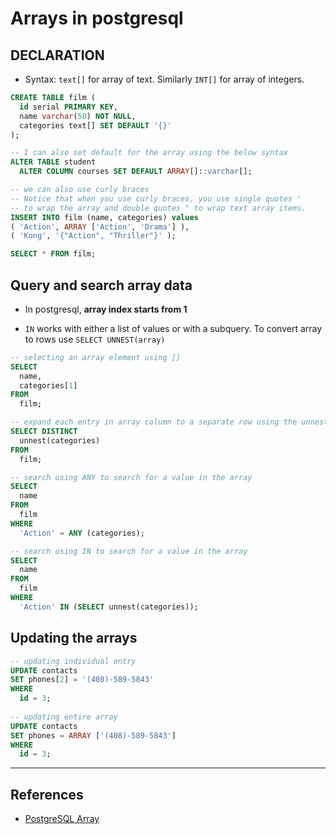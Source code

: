# Arrays in postgresql

## DECLARATION

* Syntax: `text[]` for array of text. Similarly `INT[]` for array of integers.

```SQL
CREATE TABLE film (
  id serial PRIMARY KEY,
  name varchar(50) NOT NULL,
  categories text[] SET DEFAULT '{}'
);

-- I can also set default for the array using the below syntax
ALTER TABLE student
  ALTER COLUMN courses SET DEFAULT ARRAY[]::varchar[];

-- we can also use curly braces
-- Notice that when you use curly braces, you use single quotes '
-- to wrap the array and double quotes " to wrap text array items.
INSERT INTO film (name, categories) values
( 'Action', ARRAY ['Action', 'Drama'] ),
( 'Kong', '{"Action", "Thriller"}' );

SELECT * FROM film;
```

## Query and search array data

* In postgresql, **array index starts from 1**

* `IN` works with either a list of values or with a subquery. To convert array to rows use `SELECT UNNEST(array)`

```SQL
-- selecting an array element using []
SELECT
  name,
  categories[1]
FROM
  film;

-- expand each entry in array column to a separate row using the unnest function
SELECT DISTINCT
  unnest(categories)
FROM
  film;

-- search using ANY to search for a value in the array
SELECT
  name
FROM
  film
WHERE
  'Action' = ANY (categories);

-- search using IN to search for a value in the array
SELECT
  name
FROM
  film
WHERE
  'Action' IN (SELECT unnest(categories));
```

## Updating the arrays

```Sql
-- updating individual entry
UPDATE contacts
SET phones[2] = '(408)-589-5843'
WHERE
  id = 3;
  
-- updating entire array
UPDATE contacts
SET phones = ARRAY ['(408)-589-5843']
WHERE
  id = 3;
```

---

## References

* [PostgreSQL Array](https://www.postgresqltutorial.com/postgresql-array/)
